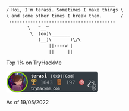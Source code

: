 ```
 ________________________________________
/ Hoi, I'm terasi. Sometimes I make things \
\ and some other times I break them.       /
 ----------------------------------------
        \   ^__^
         \  (oo)\_______
            (__)\       )\/\
                ||----w |
                ||     ||
```

Top 1% on TryHackMe

![my tryhackme badge](terasi.png "my tryhackme badge")

As of 19/05/2022
